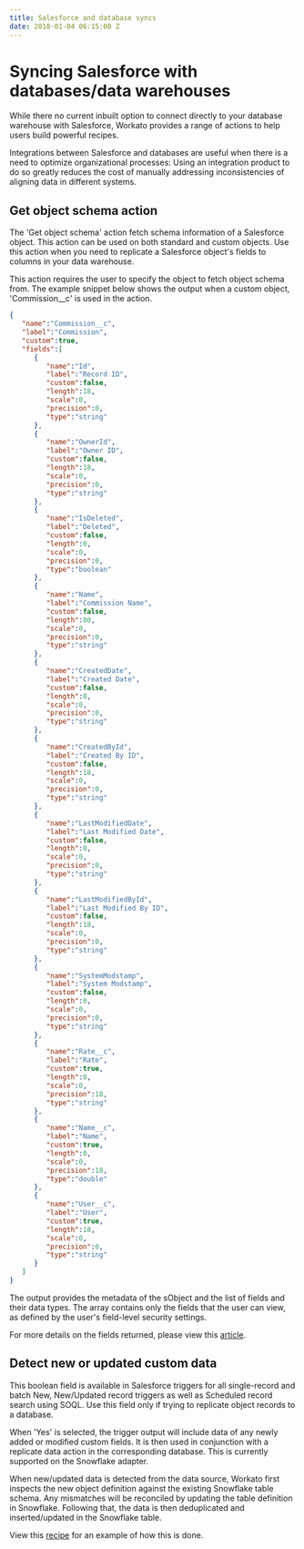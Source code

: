 ```yaml
---
title: Salesforce and database syncs
date: 2018-01-04 06:15:00 Z
---
```


# Syncing Salesforce with databases/data warehouses
While there no current inbuilt option to connect directly to your database warehouse with Salesforce, Workato provides a range of actions to help users build powerful recipes.

Integrations between Salesforce and databases are useful when there is a need to optimize organizational processes: Using an integration product to do so greatly reduces the cost of manually addressing inconsistencies of aligning data in different systems.

## Get object schema action

The 'Get object schema' action fetch schema information of a Salesforce object. This action can be used on both standard and custom objects. Use this action when you need to replicate a Salesforce object's fields to columns in your data warehouse.

This action requires the user to specify the object to fetch object schema from. The example snippet below shows the output when a custom object, 'Commission__c' is used in the action.

```json
{
   "name":"Commission__c",
   "label":"Commission",
   "custom":true,
   "fields":[
      {
         "name":"Id",
         "label":"Record ID",
         "custom":false,
         "length":18,
         "scale":0,
         "precision":0,
         "type":"string"
      },
      {
         "name":"OwnerId",
         "label":"Owner ID",
         "custom":false,
         "length":18,
         "scale":0,
         "precision":0,
         "type":"string"
      },
      {
         "name":"IsDeleted",
         "label":"Deleted",
         "custom":false,
         "length":0,
         "scale":0,
         "precision":0,
         "type":"boolean"
      },
      {
         "name":"Name",
         "label":"Commission Name",
         "custom":false,
         "length":80,
         "scale":0,
         "precision":0,
         "type":"string"
      },
      {
         "name":"CreatedDate",
         "label":"Created Date",
         "custom":false,
         "length":0,
         "scale":0,
         "precision":0,
         "type":"string"
      },
      {
         "name":"CreatedById",
         "label":"Created By ID",
         "custom":false,
         "length":18,
         "scale":0,
         "precision":0,
         "type":"string"
      },
      {
         "name":"LastModifiedDate",
         "label":"Last Modified Date",
         "custom":false,
         "length":0,
         "scale":0,
         "precision":0,
         "type":"string"
      },
      {
         "name":"LastModifiedById",
         "label":"Last Modified By ID",
         "custom":false,
         "length":18,
         "scale":0,
         "precision":0,
         "type":"string"
      },
      {
         "name":"SystemModstamp",
         "label":"System Modstamp",
         "custom":false,
         "length":0,
         "scale":0,
         "precision":0,
         "type":"string"
      },
      {
         "name":"Rate__c",
         "label":"Rate",
         "custom":true,
         "length":0,
         "scale":0,
         "precision":18,
         "type":"string"
      },
      {
         "name":"Name__c",
         "label":"Name",
         "custom":true,
         "length":0,
         "scale":0,
         "precision":18,
         "type":"double"
      },
      {
         "name":"User__c",
         "label":"User",
         "custom":true,
         "length":18,
         "scale":0,
         "precision":0,
         "type":"string"
      }
   ]
}
```
The output provides the metadata of the sObject and the list of fields and their data types. The array contains only the fields that the user can view, as defined by the user's field-level security settings.

For more details on the fields returned, please view this [article](https://developer.salesforce.com/docs/atlas.en-us.api.meta/api/sforce_api_calls_describesobjects_describesobjectresult.htm).

## Detect new or updated custom data

This boolean field is available in Salesforce triggers for all single-record and batch New, New/Updated record triggers as well as Scheduled record search using SOQL. Use this field only if trying to replicate object records to a database.

When 'Yes' is selected, the trigger output will include data of any newly added or modified custom fields. It is then used in conjunction with a replicate data action in the corresponding database. This is currently supported on the Snowflake adapter.

When new/updated data is detected from the data source, Workato first inspects the new object definition against the existing Snowflake table schema. Any mismatches will be reconciled by updating the table definition in Snowflake. Following that, the data is then deduplicated and inserted/updated in the Snowflake table.

View this [recipe](https://www.workato.com/recipes/1169161?st=39eedb) for an example of how this is done.
